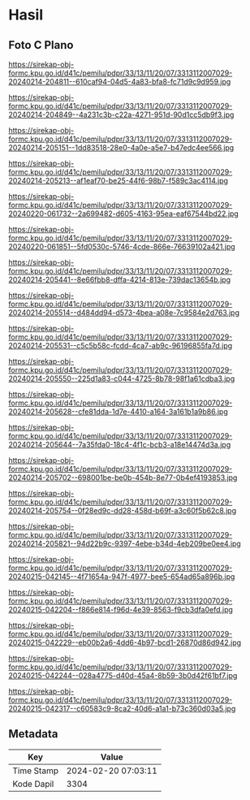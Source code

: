# Hasil

## Foto C Plano

https://sirekap-obj-formc.kpu.go.id/d41c/pemilu/pdpr/33/13/11/20/07/3313112007029-20240214-204811--610caf94-04d5-4a83-bfa8-fc71d9c9d959.jpg

https://sirekap-obj-formc.kpu.go.id/d41c/pemilu/pdpr/33/13/11/20/07/3313112007029-20240214-204849--4a231c3b-c22a-4271-951d-90d1cc5db9f3.jpg

https://sirekap-obj-formc.kpu.go.id/d41c/pemilu/pdpr/33/13/11/20/07/3313112007029-20240214-205151--1dd83518-28e0-4a0e-a5e7-b47edc4ee566.jpg

https://sirekap-obj-formc.kpu.go.id/d41c/pemilu/pdpr/33/13/11/20/07/3313112007029-20240214-205213--af1eaf70-be25-44f6-98b7-f589c3ac4114.jpg

https://sirekap-obj-formc.kpu.go.id/d41c/pemilu/pdpr/33/13/11/20/07/3313112007029-20240220-061732--2a699482-d605-4163-95ea-eaf67544bd22.jpg

https://sirekap-obj-formc.kpu.go.id/d41c/pemilu/pdpr/33/13/11/20/07/3313112007029-20240220-061851--5fd0530c-5746-4cde-866e-76639102a421.jpg

https://sirekap-obj-formc.kpu.go.id/d41c/pemilu/pdpr/33/13/11/20/07/3313112007029-20240214-205441--8e66fbb8-dffa-4214-813e-739dac13654b.jpg

https://sirekap-obj-formc.kpu.go.id/d41c/pemilu/pdpr/33/13/11/20/07/3313112007029-20240214-205514--d484dd94-d573-4bea-a08e-7c9584e2d763.jpg

https://sirekap-obj-formc.kpu.go.id/d41c/pemilu/pdpr/33/13/11/20/07/3313112007029-20240214-205531--c5c5b58c-fcdd-4ca7-ab9c-96196855fa7d.jpg

https://sirekap-obj-formc.kpu.go.id/d41c/pemilu/pdpr/33/13/11/20/07/3313112007029-20240214-205550--225d1a83-c044-4725-8b78-98f1a61cdba3.jpg

https://sirekap-obj-formc.kpu.go.id/d41c/pemilu/pdpr/33/13/11/20/07/3313112007029-20240214-205628--cfe81dda-1d7e-4410-a164-3a161b1a9b86.jpg

https://sirekap-obj-formc.kpu.go.id/d41c/pemilu/pdpr/33/13/11/20/07/3313112007029-20240214-205644--7a35fda0-18c4-4f1c-bcb3-a18e14474d3a.jpg

https://sirekap-obj-formc.kpu.go.id/d41c/pemilu/pdpr/33/13/11/20/07/3313112007029-20240214-205702--698001be-be0b-454b-8e77-0b4ef4193853.jpg

https://sirekap-obj-formc.kpu.go.id/d41c/pemilu/pdpr/33/13/11/20/07/3313112007029-20240214-205754--0f28ed9c-dd28-458d-b69f-a3c60f5b62c8.jpg

https://sirekap-obj-formc.kpu.go.id/d41c/pemilu/pdpr/33/13/11/20/07/3313112007029-20240214-205821--94d22b9c-9397-4ebe-b34d-4eb209be0ee4.jpg

https://sirekap-obj-formc.kpu.go.id/d41c/pemilu/pdpr/33/13/11/20/07/3313112007029-20240215-042145--4f71654a-947f-4977-bee5-654ad65a896b.jpg

https://sirekap-obj-formc.kpu.go.id/d41c/pemilu/pdpr/33/13/11/20/07/3313112007029-20240215-042204--f866e814-f96d-4e39-8563-f9cb3dfa0efd.jpg

https://sirekap-obj-formc.kpu.go.id/d41c/pemilu/pdpr/33/13/11/20/07/3313112007029-20240215-042229--eb00b2a6-4dd6-4b97-bcd1-26870d86d942.jpg

https://sirekap-obj-formc.kpu.go.id/d41c/pemilu/pdpr/33/13/11/20/07/3313112007029-20240215-042244--028a4775-d40d-45a4-8b59-3b0d42f61bf7.jpg

https://sirekap-obj-formc.kpu.go.id/d41c/pemilu/pdpr/33/13/11/20/07/3313112007029-20240215-042317--c60583c9-8ca2-40d6-a1a1-b73c360d03a5.jpg


## Metadata

| Key        | Value               |
| ---------- | ------------------- |
| Time Stamp | 2024-02-20 07:03:11 |
| Kode Dapil | 3304                |



